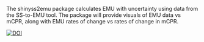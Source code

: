 The shinyss2emu package calculates EMU with uncertainty using data from the SS-to-EMU tool. The package will provide visuals of EMU data vs mCPR, along with EMU rates of change vs rates of change in mCPR.

[![DOI](https://zenodo.org/badge/780983689.svg)](https://doi.org/10.5281/zenodo.14178297)
